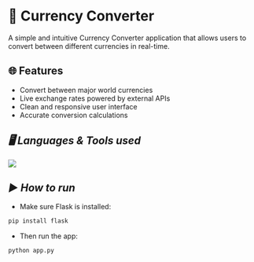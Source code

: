 # 💱 Currency Converter

A simple and intuitive Currency Converter application that allows users to convert between different currencies in real-time.

## 🌐 Features

- Convert between major world currencies
- Live exchange rates powered by external APIs
- Clean and responsive user interface
- Accurate conversion calculations

## ***🖥️ Languages & Tools used***

<p align="left">
  <a href="https://skillicons.dev">
    <img src="https://skillicons.dev/icons?i=py,flask,html,css,js" />
  </a>
</p>

## ***▶️ How to run***
- Make sure Flask is installed:
```bash
pip install flask
```
- Then run the app:
```bash
python app.py
```

